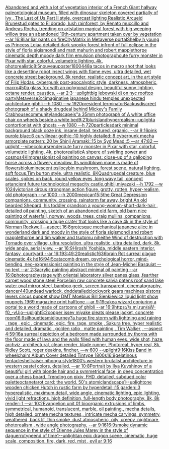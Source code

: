 [Abandoned and with a lot of vegetation interior of a French Giant hallway paleontological museum, filled with dinosaur skeleton covered partially of ivy , The Last of Us Part II style, overcast lighting Realistic Arcueid Brunestud gates to El dorado, lush rainforest, by Renato muccillo and Andreas Rocha, trending on artstation magical forest with big weeping willow tree an abandoned 19th-century apartment taken over by vegetation --ar 16:8](https://www.ebank.nz/aiartgenerator?category=Abandoned%2520and%2520with%2520a%2520lot%2520of%2520vegetation%2520interior%2520of%2520a%2520French%2520Giant%2520hallway%2520paleontological%2520museum%2C%2520filled%2520with%2520dinosaur%2520skeleton%2520covered%2520partially%2520of%2520ivy%2520%2C%2520The%2520Last%2520of%2520Us%2520Part%2520II%2520style%2C%2520overcast%2520lighting%2520Realistic%2520Arcueid%2520Brunestud%2520gates%2520to%2520El%2520dorado%2C%2520lush%2520rainforest%2C%2520by%2520Renato%2520muccillo%2520and%2520Andreas%2520Rocha%2C%2520trending%2520on%2520artstation%2520magical%2520forest%2520with%2520big%2520weeping%2520willow%2520tree%2520an%2520abandoned%252019th-century%2520apartment%2520taken%2520over%2520by%2520vegetation%2520--ar%252016%3A8)[liar liar pants on fire](https://www.ebank.nz/aiartgenerator?category=liar%2520liar%2520pants%2520on%2520fire)[City](https://www.ebank.nz/aiartgenerator?category=City)[Matrix in Metaverse portal](https://www.ebank.nz/aiartgenerator?category=Matrix%2520in%2520Metaverse%2520portal)[Shelby h young as Princess Leia](https://www.ebank.nz/aiartgenerator?category=Shelby%2520h%2520young%2520as%2520Princess%2520Leia)[a detailed dark spooky forest infront of full eclipse in the style of floria sigismondi and matt mahurin and robert mapplethorpe cinematic depth moody dark film emulsion photograph](https://www.ebank.nz/aiartgenerator?category=a%2520detailed%2520dark%2520spooky%2520forest%2520infront%2520of%2520full%2520eclipse%2520in%2520the%2520style%2520of%2520floria%2520sigismondi%2520and%2520matt%2520mahurin%2520and%2520robert%2520mapplethorpe%2520cinematic%2520depth%2520moody%2520dark%2520film%2520emulsion%2520photograph)[cute furry monster in Pixar with star, colorful, volumetric lighting, 4k, photorealistic](https://www.ebank.nz/aiartgenerator?category=cute%2520furry%2520monster%2520in%2520Pixar%2520with%2520star%2C%2520colorful%2C%2520volumetric%2520lighting%2C%25204k%2C%2520photorealistic)[8:5](https://www.ebank.nz/aiartgenerator?category=8%3A5)[nouveau](https://www.ebank.nz/aiartgenerator?category=nouveau)[poster](https://www.ebank.nz/aiartgenerator?category=poster)[1800](https://www.ebank.nz/aiartgenerator?category=1800)[448](https://www.ebank.nz/aiartgenerator?category=448)[a tacos in macro shot that looks like a desert](https://www.ebank.nz/aiartgenerator?category=a%2520tacos%2520in%2520macro%2520shot%2520that%2520looks%2520like%2520a%2520desert)[tiny robot insect wings with flame eyes, ultra detailed, wet concrete street background, 8k render, realistic concept art, in the art style of Filip Hodas, cyberpunk post-apocalyptic style, darkness, atmospheric, macro](https://www.ebank.nz/aiartgenerator?category=tiny%2520robot%2520insect%2520wings%2520with%2520flame%2520eyes%2C%2520ultra%2520detailed%2C%2520wet%2520concrete%2520street%2520background%2C%25208k%2520render%2C%2520realistic%2520concept%2520art%2C%2520in%2520the%2520art%2520style%2520of%2520Filip%2520Hodas%2C%2520cyberpunk%2520post-apocalyptic%2520style%2C%2520darkness%2C%2520atmospheric%2C%2520macro)[450](https://www.ebank.nz/aiartgenerator?category=450)[a glass fox with an polygonal design, beautiful sunny lighting, octane render, caustics, --ar 2:3](https://www.ebank.nz/aiartgenerator?category=a%2520glass%2520fox%2520with%2520an%2520polygonal%2520design%2C%2520beautiful%2520sunny%2520lighting%2C%2520octane%2520render%2C%2520caustics%2C%2520--ar%25202%3A3)[--uplight](https://www.ebank.nz/aiartgenerator?category=--uplight)[big lebowski dj on nyc rooftop party](https://www.ebank.nz/aiartgenerator?category=big%2520lebowski%2520dj%2520on%2520nyc%2520rooftop%2520party)[Metaverse](https://www.ebank.nz/aiartgenerator?category=Metaverse)[3:4](https://www.ebank.nz/aiartgenerator?category=3%3A4)[imaginative japanese hindu temples unexpected architecture gibhli --h 1080 --w 1920](https://www.ebank.nz/aiartgenerator?category=imaginative%2520japanese%2520hindu%2520temples%2520unexpected%2520architecture%2520gibhli%2520--h%25201080%2520--w%25201920)[president terminator](https://www.ebank.nz/aiartgenerator?category=president%2520terminator)[Backus](https://www.ebank.nz/aiartgenerator?category=Backus)[discreet photograph of a shady drugdeal behind Mickey's Family Crabhouse](https://www.ebank.nz/aiartgenerator?category=discreet%2520photograph%2520of%2520a%2520shady%2520drugdeal%2520behind%2520Mickey%27s%2520Family%2520Crabhouse)[community](https://www.ebank.nz/aiartgenerator?category=community)[landscape](https://www.ebank.nz/aiartgenerator?category=landscape)[is"](https://www.ebank.nz/aiartgenerator?category=is%22)[a 35mm photograph of A white office chair on wheels beside a white bed](https://www.ebank.nz/aiartgenerator?category=a%252035mm%2520photograph%2520of%2520A%2520white%2520office%2520chair%2520on%2520wheels%2520beside%2520a%2520white%2520bed)[9:21](https://www.ebank.nz/aiartgenerator?category=9%3A21)[blur](https://www.ebank.nz/aiartgenerator?category=blur)[island](https://www.ebank.nz/aiartgenerator?category=island)[hyperrealism](https://www.ebank.nz/aiartgenerator?category=hyperrealism)[--uplight](https://www.ebank.nz/aiartgenerator?category=--uplight)[a contortionist with ghosts --w 1080 --h 720](https://www.ebank.nz/aiartgenerator?category=a%2520contortionist%2520with%2520ghosts%2520--w%25201080%2520--h%2520720)[particles](https://www.ebank.nz/aiartgenerator?category=particles)[dark minimal background black ooze ink, insane detail, textured, organic, --ar 9:16](https://www.ebank.nz/aiartgenerator?category=dark%2520minimal%2520background%2520black%2520ooze%2520ink%2C%2520insane%2520detail%2C%2520textured%2C%2520organic%2C%2520--ar%25209%3A16)[pink purple blue::6 curvilinear gothic::10 highly detailed::8 cyberpunk mecha armorplate pattern::20 by Shinji Aramaki::15 by Syd Mead::5 —ar 47:82 —uplight --vibe](https://www.ebank.nz/aiartgenerator?category=pink%2520purple%2520blue%3A%3A6%2520curvilinear%2520gothic%3A%3A10%2520highly%2520detailed%3A%3A8%2520cyberpunk%2520mecha%2520armorplate%2520pattern%3A%3A20%2520by%2520Shinji%2520Aramaki%3A%3A15%2520by%2520Syd%2520Mead%3A%3A5%2520%E2%80%94ar%252047%3A82%2520%E2%80%94uplight%2520--vibe)[colours](https://www.ebank.nz/aiartgenerator?category=colours)[render](https://www.ebank.nz/aiartgenerator?category=render)[cute furry monster in Pixar with star, colorful, volumetric lighting, 4k, photorealistic](https://www.ebank.nz/aiartgenerator?category=cute%2520furry%2520monster%2520in%2520Pixar%2520with%2520star%2C%2520colorful%2C%2520volumetric%2520lighting%2C%25204k%2C%2520photorealistic)[A shpere of swirling power and cosmos](https://www.ebank.nz/aiartgenerator?category=A%2520shpere%2520of%2520swirling%2520power%2520and%2520cosmos)[4K](https://www.ebank.nz/aiartgenerator?category=4K)[Impressionist oil painting on canvas: close-up of a galloping horse across a flowery meadow. Its windblown mane is made of flowers](https://www.ebank.nz/aiartgenerator?category=Impressionist%2520oil%2520painting%2520on%2520canvas%3A%2520close-up%2520of%2520a%2520galloping%2520horse%2520across%2520a%2520flowery%2520meadow.%2520Its%2520windblown%2520mane%2520is%2520made%2520of%2520flowers)[bioluminescent psilocybin mushroom, forest scene, natural lighting, soft focus,Tim burton style, ultra realistic, 8K](https://www.ebank.nz/aiartgenerator?category=bioluminescent%2520psilocybin%2520mushroom%2C%2520forest%2520scene%2C%2520natural%2520lighting%2C%2520soft%2520focus%2CTim%2520burton%2520style%2C%2520ultra%2520realistic%2C%25208K)[Quadrupedal creature, blue scales, spikes on back, round yellow eyes, long wavy tail, concept art](https://www.ebank.nz/aiartgenerator?category=Quadrupedal%2520creature%2C%2520blue%2520scales%2C%2520spikes%2520on%2520back%2C%2520round%2520yellow%2520eyes%2C%2520long%2520wavy%2520tail%2C%2520concept%2520art)[ancient future technological megacity castle,ghibli,miyazaki  --h 1792  --w 1024](https://www.ebank.nz/aiartgenerator?category=ancient%2520future%2520technological%2520megacity%2520castle%2Cghibli%2Cmiyazaki%2520%2520--h%25201792%2520%2520--w%25201024)[victorian circus strongman action figure, grotty, rotten, hyper-realism, old photograph --w 1000 --h 2000](https://www.ebank.nz/aiartgenerator?category=victorian%2520circus%2520strongman%2520action%2520figure%2C%2520grotty%2C%2520rotten%2C%2520hyper-realism%2C%2520old%2520photograph%2520--w%25201000%2520--h%25202000)[mexican](https://www.ebank.nz/aiartgenerator?category=mexican)[15:5](https://www.ebank.nz/aiartgenerator?category=15%3A5)[the Great Depression  companions, community, crossing, rainstorm far away, bright An old bearded Shepard, his toddler grandson a young-woman-short-dark-hair , detailed oil painting, sketch of an abandoned old farm, old barn nice painting of waterfall, norway, woods, trees, craig mullins,  companions, community, crossing a huge crater that looks like a cave 4k in the style of Norman Rockwell --aspect 16:8](https://www.ebank.nz/aiartgenerator?category=the%2520Great%2520Depression%2520%2520companions%2C%2520community%2C%2520crossing%2C%2520rainstorm%2520far%2520away%2C%2520bright%2520An%2520old%2520bearded%2520Shepard%2C%2520his%2520toddler%2520grandson%2520a%2520young-woman-short-dark-hair%2520%2C%2520detailed%2520oil%2520painting%2C%2520sketch%2520of%2520an%2520abandoned%2520old%2520farm%2C%2520old%2520barn%2520nice%2520painting%2520of%2520waterfall%2C%2520norway%2C%2520woods%2C%2520trees%2C%2520craig%2520mullins%2C%2520%2520companions%2C%2520community%2C%2520crossing%2520a%2520huge%2520crater%2520that%2520looks%2520like%2520a%2520cave%25204k%2520in%2520the%2520style%2520of%2520Norman%2520Rockwell%2520--aspect%252016%3A8)[grotesque mechanical japanese alice in wonderland dark and moody in the style of floria sigismondi and robert mapplethorpe and tim walker and tsutomu nihei](https://www.ebank.nz/aiartgenerator?category=grotesque%2520mechanical%2520japanese%2520alice%2520in%2520wonderland%2520dark%2520and%2520moody%2520in%2520the%2520style%2520of%2520floria%2520sigismondi%2520and%2520robert%2520mapplethorpe%2520and%2520tim%2520walker%2520and%2520tsutomu%2520nihei)[the Wind of destruction with Tornado over village, ultra resolution, ultra realistic, ultra detailed, dark, 8k, wide angle, aerial view, --ar 16:9](https://www.ebank.nz/aiartgenerator?category=the%2520Wind%2520of%2520destruction%2520with%2520Tornado%2520over%2520village%2C%2520ultra%2520resolution%2C%2520ultra%2520realistic%2C%2520ultra%2520detailed%2C%2520dark%2C%25208k%2C%2520wide%2520angle%2C%2520aerial%2520view%2C%2520--ar%252016%3A9)[Hiroshi Yoshida, middle eastern interior, fantasy, courtyard --ar 16:19](https://www.ebank.nz/aiartgenerator?category=Hiroshi%2520Yoshida%2C%2520middle%2520eastern%2520interior%2C%2520fantasy%2C%2520courtyard%2520--ar%252016%3A19)[3:4](https://www.ebank.nz/aiartgenerator?category=3%3A4)[9:20](https://www.ebank.nz/aiartgenerator?category=9%3A20)[realistic](https://www.ebank.nz/aiartgenerator?category=realistic)[1636](https://www.ebank.nz/aiartgenerator?category=1636)[brain Rot surreal plague cinematic 4k hd](https://www.ebank.nz/aiartgenerator?category=brain%2520Rot%2520surreal%2520plague%2520cinematic%25204k%2520hd)[16:9](https://www.ebank.nz/aiartgenerator?category=16%3A9)[4:5](https://www.ebank.nz/aiartgenerator?category=4%3A5)[catacomb dream, psychological horror, mind-bending, neo-expressionist painting in the style of Jean-Michel Basquiat --no text --ar 2:3](https://www.ebank.nz/aiartgenerator?category=catacomb%2520dream%2C%2520psychological%2520horror%2C%2520mind-bending%2C%2520neo-expressionist%2520painting%2520in%2520the%2520style%2520of%2520Jean-Michel%2520Basquiat%2520--no%2520text%2520--ar%25202%3A3)[acrylic painting abstract minimal oil painting --ar 16:8](https://www.ebank.nz/aiartgenerator?category=acrylic%2520painting%2520abstract%2520minimal%2520oil%2520painting%2520--ar%252016%3A8)[photography](https://www.ebank.nz/aiartgenerator?category=photography)[stage with oriental laboratory silver panes glass ,fearther carpet wood stone steel Porcelain raw concrete salvia patens roof sand lake water oval mirror steel, bamboo geek, screen transparent, cinematography, dancer](https://www.ebank.nz/aiartgenerator?category=stage%2520with%2520oriental%2520laboratory%2520silver%2520panes%2520glass%2520%2Cfearther%2520carpet%2520wood%2520stone%2520steel%2520Porcelain%2520raw%2520concrete%2520salvia%2520patens%2520roof%2520sand%2520lake%2520water%2520oval%2520mirror%2520steel%2C%2520bamboo%2520geek%2C%2520screen%2520transparent%2C%2520cinematography%2C%2520dancer)[440](https://www.ebank.nz/aiartgenerator?category=440)[undead warlock, dnd](https://www.ebank.nz/aiartgenerator?category=undead%2520warlock%2C%2520dnd)[detailed](https://www.ebank.nz/aiartgenerator?category=detailed)[clockwork gears machines pistons levers circus puppet show DMT  Moebius Bill Sienkiewicz liquid light show muppets 1969 magazine print halftone —ar 9:19](https://www.ebank.nz/aiartgenerator?category=clockwork%2520gears%2520machines%2520pistons%2520levers%2520circus%2520puppet%2520show%2520DMT%2520%2520Moebius%2520Bill%2520Sienkiewicz%2520liquid%2520light%2520show%2520muppets%25201969%2520magazine%2520print%2520halftone%2520%E2%80%94ar%25209%3A19)[cake](https://www.ebank.nz/aiartgenerator?category=cake)[a wizard conjuring a portal to a world made of cartoons of ghibli --ar 16:9](https://www.ebank.nz/aiartgenerator?category=a%2520wizard%2520conjuring%2520a%2520portal%2520to%2520a%2520world%2520made%2520of%2520cartoons%2520of%2520ghibli%2520--ar%252016%3A9)[<https://s.mj.run/aW-f0_-vUjo>](https://www.ebank.nz/aiartgenerator?category=%3Chttps%3A//s.mj.run/aW-f0_-vUjo%3E)[--uplight](https://www.ebank.nz/aiartgenerator?category=--uplight)[5:2](https://www.ebank.nz/aiartgenerator?category=5%3A2)[copper issey miyake pleats please jacket, concrete room](https://www.ebank.nz/aiartgenerator?category=copper%2520issey%2520miyake%2520pleats%2520please%2520jacket%2C%2520concrete%2520room)[16:9](https://www.ebank.nz/aiartgenerator?category=16%3A9)[silhouettes](https://www.ebank.nz/aiartgenerator?category=silhouettes)[midjourney?](https://www.ebank.nz/aiartgenerator?category=midjourney%3F)[a huge fire storm with lightning and raining , rage , epic , cinematic, epic, fire, rage, smoke , Sakura tree, hyper realistic and detailed, dramatic , golden ratio , matte painting , Tim Walker , —aspect 4:5](https://www.ebank.nz/aiartgenerator?category=a%2520huge%2520fire%2520storm%2520with%2520lightning%2520and%2520raining%2520%2C%2520rage%2520%2C%2520epic%2520%2C%2520cinematic%2C%2520epic%2C%2520fire%2C%2520rage%2C%2520smoke%2520%2C%2520Sakura%2520tree%2C%2520hyper%2520realistic%2520and%2520detailed%2C%2520dramatic%2520%2C%2520golden%2520ratio%2520%2C%2520matte%2520painting%2520%2C%2520Tim%2520Walker%2520%2C%2520%E2%80%94aspect%25204%3A5)[9:16](https://www.ebank.nz/aiartgenerator?category=9%3A16)[a surreal depiction of a bedroom made surrounded by thorns with the floor made of lava and the walls filled with human eyes, wide shot, haze, archviz, architectural, clean render, blade runner, Photoreal, hyper real, 8k, Ridley Scott, roger deakins, fincher, —w 600 --uplight](https://www.ebank.nz/aiartgenerator?category=a%2520surreal%2520depiction%2520of%2520a%2520bedroom%2520made%2520surrounded%2520by%2520thorns%2520with%2520the%2520floor%2520made%2520of%2520lava%2520and%2520the%2520walls%2520filled%2520with%2520human%2520eyes%2C%2520wide%2520shot%2C%2520haze%2C%2520archviz%2C%2520architectural%2C%2520clean%2520render%2C%2520blade%2520runner%2C%2520Photoreal%2C%2520hyper%2520real%2C%25208k%2C%2520Ridley%2520Scott%2C%2520roger%2520deakins%2C%2520fincher%2C%2520%E2%80%94w%2520600%2520--uplight)[9:16](https://www.ebank.nz/aiartgenerator?category=9%3A16)[Kiss Band in wheelchairs Album Cover detailed Tintype 1800s](https://www.ebank.nz/aiartgenerator?category=Kiss%2520Band%2520in%2520wheelchairs%2520Album%2520Cover%2520detailed%2520Tintype%25201800s)[16:9](https://www.ebank.nz/aiartgenerator?category=16%3A9)[gelatinous tentacles](https://www.ebank.nz/aiartgenerator?category=gelatinous%2520tentacles)[hellraiser nihonga style](https://www.ebank.nz/aiartgenerator?category=hellraiser%2520nihonga%2520style)[1800’s western brutalist architecture in western pastel colors, detailed, —ar 10:8](https://www.ebank.nz/aiartgenerator?category=1800%E2%80%99s%2520western%2520brutalist%2520architecture%2520in%2520western%2520pastel%2520colors%2C%2520detailed%2C%2520%E2%80%94ar%252010%3A8)[Portrait by Ilya Kuvshinov of a beautiful girl with blonde hair and a symmetrical face, in deep concentration over a chess board, Trending on pixiv, FHD, detailed, subdued color palette](https://www.ebank.nz/aiartgenerator?category=Portrait%2520by%2520Ilya%2520Kuvshinov%2520of%2520a%2520beautiful%2520girl%2520with%2520blonde%2520hair%2520and%2520a%2520symmetrical%2520face%2C%2520in%2520deep%2520concentration%2520over%2520a%2520chess%2520board%2C%2520Trending%2520on%2520pixiv%2C%2520FHD%2C%2520detailed%2C%2520subdued%2520color%2520palette)[octane](https://www.ebank.nz/aiartgenerator?category=octane)[tarot card: the world. 50's atomic](https://www.ebank.nz/aiartgenerator?category=tarot%2520card%3A%2520the%2520world.%252050%27s%2520atomic)[landscape](https://www.ebank.nz/aiartgenerator?category=landscape)[1](https://www.ebank.nz/aiartgenerator?category=1)[--uplight](https://www.ebank.nz/aiartgenerator?category=--uplight)[one wooden chicken Hutch in rustic farm by hyperdetail::15 garden::3 hyperealistic, maximum detail, wide angle, cinematic lighting, epic lighting, vivid light refractions, high definition, full-length body photography, 8k, 8k render::1 —ar 10:2](https://www.ebank.nz/aiartgenerator?category=one%2520wooden%2520chicken%2520Hutch%2520in%2520rustic%2520farm%2520by%2520hyperdetail%3A%3A15%2520garden%3A%3A3%2520hyperealistic%2C%2520maximum%2520detail%2C%2520wide%2520angle%2C%2520cinematic%2520lighting%2C%2520epic%2520lighting%2C%2520vivid%2520light%2520refractions%2C%2520high%2520definition%2C%2520full-length%2520body%2520photography%2C%25208k%2C%25208k%2520render%3A%3A1%2520%E2%80%94ar%252010%3A2)[Evangelion unit 01 bioorganic extrusions of limbs, symmetrical, humanoid, translucent, marble, oil painting,, mecha details, high detailed, ornate mecha textures,, intricate mecha carvings, symmetry, weathered, back lit, thin smoke, dust atmospheric, oily, creepy, nightmare, photorealism , wide angle photography, --ar 9:16](https://www.ebank.nz/aiartgenerator?category=Evangelion%2520unit%252001%2520bioorganic%2520extrusions%2520of%2520limbs%2C%2520symmetrical%2C%2520humanoid%2C%2520translucent%2C%2520marble%2C%2520oil%2520painting%2C%2C%2520mecha%2520details%2C%2520high%2520detailed%2C%2520ornate%2520mecha%2520textures%2C%2C%2520intricate%2520mecha%2520carvings%2C%2520symmetry%2C%2520weathered%2C%2520back%2520lit%2C%2520thin%2520smoke%2C%2520dust%2520atmospheric%2C%2520oily%2C%2520creepy%2C%2520nightmare%2C%2520photorealism%2520%2C%2520wide%2520angle%2520photography%2C%2520--ar%25209%3A16)[16:9](https://www.ebank.nz/aiartgenerator?category=16%3A9)[smoke dynamic sequence in the style of Étienne Jules Marey in the style of daguerrotype](https://www.ebank.nz/aiartgenerator?category=smoke%2520dynamic%2520sequence%2520in%2520the%2520style%2520of%2520%C3%89tienne%2520Jules%2520Marey%2520in%2520the%2520style%2520of%2520daguerrotype)[end of time](https://www.ebank.nz/aiartgenerator?category=end%2520of%2520time)[1](https://www.ebank.nz/aiartgenerator?category=1)[--uplight](https://www.ebank.nz/aiartgenerator?category=--uplight)[an epic dragon scene, cinematic, huge scale, composition, fire, dark, red, mist , evil ar 9:16](https://www.ebank.nz/aiartgenerator?category=an%2520epic%2520dragon%2520scene%2C%2520cinematic%2C%2520huge%2520scale%2C%2520composition%2C%2520fire%2C%2520dark%2C%2520red%2C%2520mist%2520%2C%2520evil%2520ar%25209%3A16)